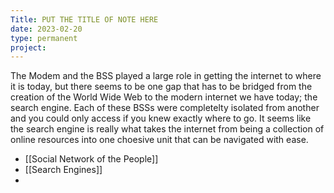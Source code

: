 ```yaml
---
Title: PUT THE TITLE OF NOTE HERE
date: 2023-02-20
type: permanent
project:
---
```


The Modem and the BSS played a large role in getting the internet to where it is today, but there seems to be one gap that has to be bridged from the creation of the World Wide Web to the modern internet we have today; the search engine. Each of these BSSs were completelty isolated from another and you could only access if you knew exactly where to go. It seems like the search engine is really what takes the internet from being a collection of online resources into one choesive unit that can be navigated with ease. 

- [[Social Network of the People]]
- [[Search Engines]]
- 